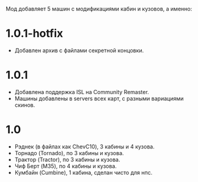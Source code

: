 Мод добавляет 5 машин с модификациями кабин и кузовов, а именно:
# 1.0.1-hotfix
* Добавлен архив с файлами секретной концовки.
# 1.0.1
* Добавлена поддержка ISL на Community Remaster.
* Машины добавлены в servers всех карт, с разными вариациями скинов.
# 1.0
* Рэднек (в файлах как ChevC10), 3 кабины и 4 кузова.
* Торнадо (Tornado), по 3 кабины и кузова.
* Трактор (Tractor), по 3 кабины и кузова.
* Чиф Берт (M35), по 4 кабины и кузова.
* Кумбайн (Cumbine), 1 кабина, сделан чисто для нпс.
